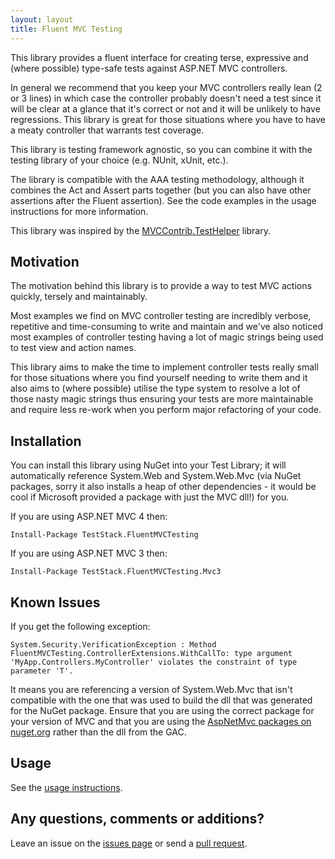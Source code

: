 ```yaml
---
layout: layout
title: Fluent MVC Testing
---
```


This library provides a fluent interface for creating terse, expressive and (where possible) type-safe tests against ASP.NET MVC controllers.

In general we recommend that you keep your MVC controllers really lean (2 or 3 lines) in which case the controller probably doesn't need a test since it will be clear at a glance that it's correct or not and it will be unlikely to have regressions. This library is great for those situations where you have to have a meaty controller that warrants test coverage.

This library is testing framework agnostic, so you can combine it with the testing library of your choice (e.g. NUnit, xUnit, etc.).

The library is compatible with the AAA testing methodology, although it combines the Act and Assert parts together (but you can also have other assertions after the Fluent assertion). See the code examples in the usage instructions for more information.

This library was inspired by the [MVCContrib.TestHelper](http://mvccontrib.codeplex.com/wikipage?title=TestHelper) library.

Motivation
-----------

The motivation behind this library is to provide a way to test MVC actions quickly, tersely and maintainably.

Most examples we find on MVC controller testing are incredibly verbose, repetitive and time-consuming to write and maintain and we've also noticed most examples of controller testing having a lot of magic strings being used to test view and action names.

This library aims to make the time to implement controller tests really small for those situations where you find yourself needing to write them and it also aims to (where possible) utilise the type system to resolve a lot of those nasty magic strings thus ensuring your tests are more maintainable and require less re-work when you perform major refactoring of your code.

Installation
------------

You can install this library using NuGet into your Test Library; it will automatically reference System.Web and System.Web.Mvc (via NuGet packages, sorry it also installs a heap of other dependencies - it would be cool if Microsoft provided a package with just the MVC dll!) for you.

If you are using ASP.NET MVC 4 then:

    Install-Package TestStack.FluentMVCTesting

If you are using ASP.NET MVC 3 then:

    Install-Package TestStack.FluentMVCTesting.Mvc3

Known Issues
------------

If you get the following exception:

    System.Security.VerificationException : Method FluentMVCTesting.ControllerExtensions.WithCallTo: type argument 'MyApp.Controllers.MyController' violates the constraint of type parameter 'T'.

It means you are referencing a version of System.Web.Mvc that isn't compatible with the one that was used to build the dll that was generated for the NuGet package. Ensure that you are using the correct package for your version of MVC and that you are using the [AspNetMvc packages on nuget.org](https://nuget.org/packages/aspnetmvc) rather than the dll from the GAC.

Usage
------

See the [usage instructions](usage.html).

Any questions, comments or additions?
-------------------------------------

Leave an issue on the [issues page](https://github.com/TestStack/TestStack.FluentMVCTesting/issues) or send a [pull request](https://github.com/TestStack/TestStack.FluentMVCTesting/pulls).